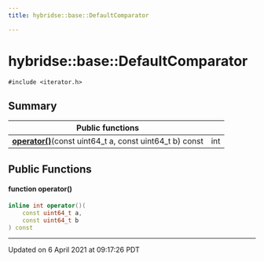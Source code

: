 ```yaml
---
title: hybridse::base::DefaultComparator

---
```

# hybridse::base::DefaultComparator



`#include <iterator.h>`

## Summary


|  Public functions|            |
| -------------- | -------------- |
|**[operator()](/hybridse/usage/api/c++/Classes/structhybridse_1_1base_1_1_default_comparator.md#function-operator())**(const uint64_t a, const uint64_t b) const| int  |

## Public Functions

#### function operator()

```cpp
inline int operator()(
    const uint64_t a,
    const uint64_t b
) const
```


-------------------------------

Updated on  6 April 2021 at 09:17:26 PDT